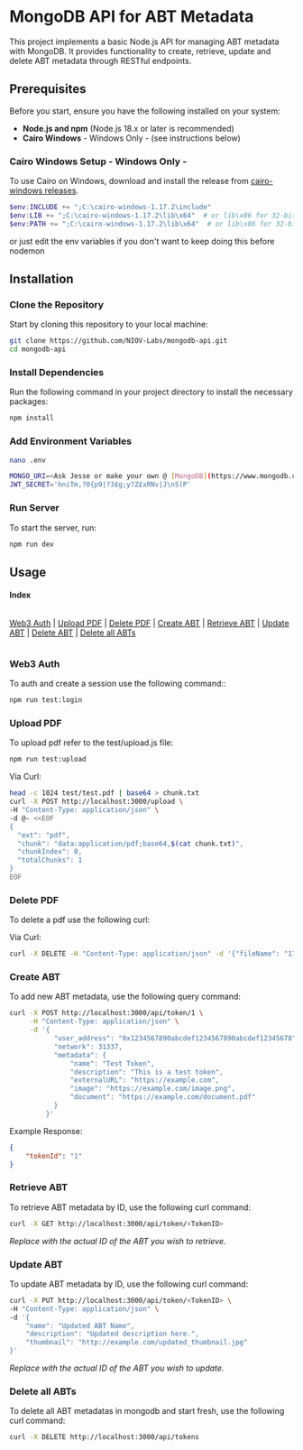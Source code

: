 # MongoDB API for ABT Metadata

This project implements a basic Node.js API for managing ABT metadata with MongoDB. It provides functionality to create, retrieve, update and delete ABT metadata through RESTful endpoints.

## Prerequisites

Before you start, ensure you have the following installed on your system:

- **Node.js and npm** (Node.js 18.x or later is recommended)
- **Cairo Windows** - Windows Only - (see instructions below)

### Cairo Windows Setup - Windows Only - 

To use Cairo on Windows, download and install the release from [cairo-windows releases](https://github.com/preshing/cairo-windows/releases).

```powershell
$env:INCLUDE += ";C:\cairo-windows-1.17.2\include"
$env:LIB += ";C:\cairo-windows-1.17.2\lib\x64"  # or lib\x86 for 32-bit
$env:PATH += ";C:\cairo-windows-1.17.2\lib\x64"  # or lib\x86 for 32-bit
```

or just edit the env variables if you don't want to keep doing this before nodemon 

## Installation

### Clone the Repository

Start by cloning this repository to your local machine:

```bash
git clone https://github.com/NIOV-Labs/mongodb-api.git
cd mongodb-api
```

### Install Dependencies

Run the following command in your project directory to install the necessary packages:

```bash
npm install
```

### Add Environment Variables

```bash
nano .env
```

```bash
MONGO_URI=<Ask Jesse or make your own @ [MongoDB](https://www.mongodb.com/products/platform/atlas-database)>
JWT_SECRET='hniTm,?0{p9|?3£g;y?Z£xRNv|J\nS(P'
```

### Run Server

To start the server, run:

```bash
npm run dev
```

## Usage

#### Index

<div style="display: flex; flex-direction: row; flex-wrap: wrap; gap: 16px;">

[Web3 Auth](#web3-auth) | [Upload PDF](#upload-pdf) | [Delete PDF](#delete-pdf) | [Create ABT](#create-abt) | [Retrieve ABT](#retrieve-abt) | [Update ABT](#update-abt) | [Delete ABT](#delete-abt) | [Delete all ABTs](#delete-all-abts)

</div>

### Web3 Auth

To auth and create a session use the following command::

```bash
npm run test:login
```

### Upload PDF

To upload pdf refer to the test/upload.js file:

```bash
npm run test:upload
```

Via Curl:

```bash
head -c 1024 test/test.pdf | base64 > chunk.txt 
curl -X POST http://localhost:3000/upload \
-H "Content-Type: application/json" \
-d @- <<EOF
{
  "ext": "pdf",
  "chunk": "data:application/pdf;base64,$(cat chunk.txt)",
  "chunkIndex": 0,
  "totalChunks": 1
}
EOF
```

### Delete PDF

To delete a pdf use the following curl:

Via Curl:

```bash
curl -X DELETE -H "Content-Type: application/json" -d '{"fileName": "1716162989796_test-1.pdf"}' http://localhost:3000/api/upload
```

### Create ABT

To add new ABT metadata, use the following query command:

```bash
curl -X POST http://localhost:3000/api/token/1 \
     -H "Content-Type: application/json" \
     -d '{
           "user_address": "0x1234567890abcdef1234567890abcdef12345678",
           "network": 31337,
           "metadata": {
               "name": "Test Token",
               "description": "This is a test token",
               "externalURL": "https://example.com",
               "image": "https://example.com/image.png",
               "document": "https://example.com/document.pdf"
           }
         }'
```

Example Response:

```json
{
    "tokenId": "1" 
}
```

### Retrieve ABT

To retrieve ABT metadata by ID, use the following curl command:

```bash
curl -X GET http://localhost:3000/api/token/<TokenID>
```

*Replace <TokenID> with the actual ID of the ABT you wish to retrieve.*

### Update ABT

To update ABT metadata by ID, use the following curl command:

```bash
curl -X PUT http://localhost:3000/api/token/<TokenID> \
-H "Content-Type: application/json" \
-d '{
    "name": "Updated ABT Name",
    "description": "Updated description here.",
    "thumbnail": "http://example.com/updated_thumbnail.jpg"
}'
```

*Replace <TokenID> with the actual ID of the ABT you wish to update.*

<!-- ### Delete ABT

To delete ABT metadata by ID, use the following curl command:

```bash
curl -X DELETE http://localhost:3000/api/token/<TokenID>
```

*Replace <TokenID> with the actual ID of the ABT you wish to delete.* -->

### Delete all ABTs

To delete all ABT metadatas in mongodb and start fresh, use the following curl command:

```bash
curl -X DELETE http://localhost:3000/api/tokens
```

